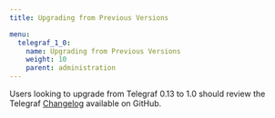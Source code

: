 ```yaml
---
title: Upgrading from Previous Versions

menu:
  telegraf_1_0:
    name: Upgrading from Previous Versions
    weight: 10
    parent: administration
---
```


Users looking to upgrade from Telegraf 0.13 to 1.0 should review the
Telegraf
[Changelog](https://github.com/influxdata/telegraf/blob/master/CHANGELOG.md)
available on GitHub.
